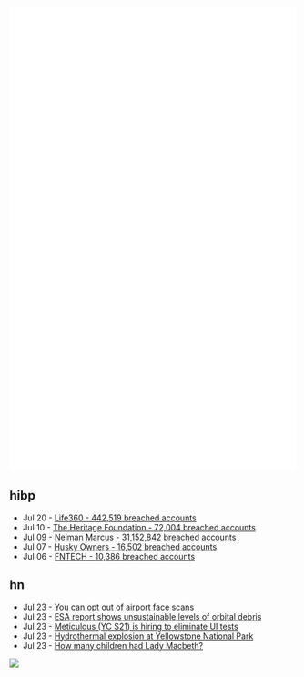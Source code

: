 ![Metrics](https://raw.githubusercontent.com/phixion/phixion/master/metrics.svg)

## hibp

<!--
for https://github.com/phixion/phixion/blob/main/.github/workflows/feeds.yml
-->
<!--START_SECTION:haveibeenpwnd-->
- Jul 20 - [Life360 - 442,519 breached accounts](https://haveibeenpwned.com/PwnedWebsites#Life360)
- Jul 10 - [The Heritage Foundation - 72,004 breached accounts](https://haveibeenpwned.com/PwnedWebsites#TheHeritageFoundation)
- Jul 09 - [Neiman Marcus - 31,152,842 breached accounts](https://haveibeenpwned.com/PwnedWebsites#NeimanMarcus)
- Jul 07 - [Husky Owners - 16,502 breached accounts](https://haveibeenpwned.com/PwnedWebsites#HuskyOwners)
- Jul 06 - [FNTECH - 10,386 breached accounts](https://haveibeenpwned.com/PwnedWebsites#RobloxDeveloperConference2024)
<!--END_SECTION:haveibeenpwnd-->

## hn

<!--
for https://github.com/phixion/phixion/blob/main/.github/workflows/feeds.yml
-->
<!--START_SECTION:hn-->
- Jul 23 - [You can opt out of airport face scans](https://www.vox.com/future-perfect/360952/summer-travel-airport-facial-recognition-scan)
- Jul 23 - [ESA report shows unsustainable levels of orbital debris](https://payloadspace.com/esa-report-shows-unsustainable-levels-of-orbital-debris/)
- Jul 23 - [Meticulous (YC S21) is hiring to eliminate UI tests](https://news.ycombinator.com/item?id=41050801)
- Jul 23 - [Hydrothermal explosion at Yellowstone National Park](https://www.jhnewsandguide.com/the_hole_scroll/video-biscuit-basin-geyser-explodes-sending-yellowstone-tourists-packing/article_6862fda2-4923-11ef-b5c4-abdc9bc8cd83.html)
- Jul 23 - [How many children had Lady Macbeth?](https://lifeandletters.substack.com/p/how-many-children-had-lady-macbeth)
<!--END_SECTION:hn-->

<!--
for https://yhype.me
-->
![](https://hit.yhype.me/github/profile?user_id=13013670)
